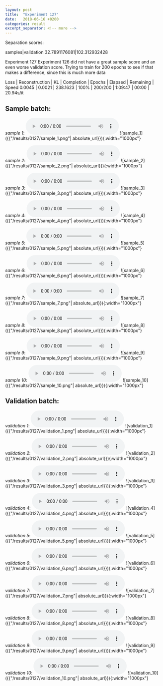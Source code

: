 ```yaml
---
layout: post
title:  "Experiment 127"
date:   2018-06-16 +0200
categories: result
excerpt_separator: <!-- more -->
---
```

Separation scores:

samples|validation
32.7891176081|102.312932428
<!-- more -->
Experiment 127
Experiment 126 did not have a great sample score and an even worse validation score.
Trying to train for 200 epochs to see if that makes a difference, since this is much more data

Loss | Reconstruction | KL | Completion | Epochs | Elapsed | Remaining | Speed
0.0045 | 0.0021 | 238.1623 | 100% | 200/200 | 1:09:47 | 00:00 | 20.94s/it

## **Sample batch**:
_sample 1_:
<audio src="/ResultsOverview/results/0127/sample_1.wav" controls preload></audio>
![sample_1]({{"/results/0127/sample_1.png"| absolute_url}}){:width="1000px"}

_sample 2_:
<audio src="/ResultsOverview/results/0127/sample_2.wav" controls preload></audio>
![sample_2]({{"/results/0127/sample_2.png"| absolute_url}}){:width="1000px"}

_sample 3_:
<audio src="/ResultsOverview/results/0127/sample_3.wav" controls preload></audio>
![sample_3]({{"/results/0127/sample_3.png"| absolute_url}}){:width="1000px"}

_sample 4_:
<audio src="/ResultsOverview/results/0127/sample_4.wav" controls preload></audio>
![sample_4]({{"/results/0127/sample_4.png"| absolute_url}}){:width="1000px"}

_sample 5_:
<audio src="/ResultsOverview/results/0127/sample_5.wav" controls preload></audio>
![sample_5]({{"/results/0127/sample_5.png"| absolute_url}}){:width="1000px"}

_sample 6_:
<audio src="/ResultsOverview/results/0127/sample_6.wav" controls preload></audio>
![sample_6]({{"/results/0127/sample_6.png"| absolute_url}}){:width="1000px"}

_sample 7_:
<audio src="/ResultsOverview/results/0127/sample_7.wav" controls preload></audio>
![sample_7]({{"/results/0127/sample_7.png"| absolute_url}}){:width="1000px"}

_sample 8_:
<audio src="/ResultsOverview/results/0127/sample_8.wav" controls preload></audio>
![sample_8]({{"/results/0127/sample_8.png"| absolute_url}}){:width="1000px"}

_sample 9_:
<audio src="/ResultsOverview/results/0127/sample_9.wav" controls preload></audio>
![sample_9]({{"/results/0127/sample_9.png"| absolute_url}}){:width="1000px"}

_sample 10_:
<audio src="/ResultsOverview/results/0127/sample_10.wav" controls preload></audio>
![sample_10]({{"/results/0127/sample_10.png"| absolute_url}}){:width="1000px"}

## **Validation batch**:
_validation 1_:
<audio src="/ResultsOverview/results/0127/validation_1.wav" controls preload></audio>
![validation_1]({{"/results/0127/validation_1.png"| absolute_url}}){:width="1000px"}

_validation 2_:
<audio src="/ResultsOverview/results/0127/validation_2.wav" controls preload></audio>
![validation_2]({{"/results/0127/validation_2.png"| absolute_url}}){:width="1000px"}

_validation 3_:
<audio src="/ResultsOverview/results/0127/validation_3.wav" controls preload></audio>
![validation_3]({{"/results/0127/validation_3.png"| absolute_url}}){:width="1000px"}

_validation 4_:
<audio src="/ResultsOverview/results/0127/validation_4.wav" controls preload></audio>
![validation_4]({{"/results/0127/validation_4.png"| absolute_url}}){:width="1000px"}

_validation 5_:
<audio src="/ResultsOverview/results/0127/validation_5.wav" controls preload></audio>
![validation_5]({{"/results/0127/validation_5.png"| absolute_url}}){:width="1000px"}

_validation 6_:
<audio src="/ResultsOverview/results/0127/validation_6.wav" controls preload></audio>
![validation_6]({{"/results/0127/validation_6.png"| absolute_url}}){:width="1000px"}

_validation 7_:
<audio src="/ResultsOverview/results/0127/validation_7.wav" controls preload></audio>
![validation_7]({{"/results/0127/validation_7.png"| absolute_url}}){:width="1000px"}

_validation 8_:
<audio src="/ResultsOverview/results/0127/validation_8.wav" controls preload></audio>
![validation_8]({{"/results/0127/validation_8.png"| absolute_url}}){:width="1000px"}

_validation 9_:
<audio src="/ResultsOverview/results/0127/validation_9.wav" controls preload></audio>
![validation_9]({{"/results/0127/validation_9.png"| absolute_url}}){:width="1000px"}

_validation 10_:
<audio src="/ResultsOverview/results/0127/validation_10.wav" controls preload></audio>
![validation_10]({{"/results/0127/validation_10.png"| absolute_url}}){:width="1000px"}
